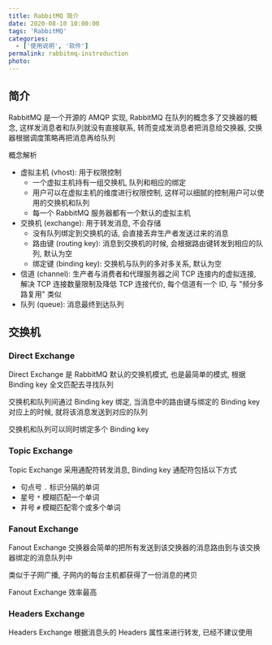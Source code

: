 ```yaml
---
title: RabbitMQ 简介
date: 2020-08-10 10:00:00
tags: 'RabbitMQ'
categories:
  - ['使用说明', '软件']
permalink: rabbitmq-instroduction
photo:
---
```


## 简介

RabbitMQ 是一个开源的 AMQP 实现, RabbitMQ 在队列的概念多了交换器的概念, 这样发消息者和队列就没有直接联系, 转而变成发消息者把消息给交换器, 交换器根据调度策略再把消息再给队列

概念解析

- 虚拟主机 (vhost): 用于权限控制
  - 一个虚拟主机持有一组交换机, 队列和相应的绑定
  - 用户可以在虚拟主机的维度进行权限控制, 这样可以细腻的控制用户可以使用的交换机和队列
  - 每一个 RabbitMQ 服务器都有一个默认的虚拟主机
- 交换机 (exchange): 用于转发消息, 不会存储
  - 没有队列绑定到交换机的话, 会直接丢弃生产者发送过来的消息
  - 路由键 (routing key): 消息到交换机的时候, 会根据路由键转发到相应的队列, 默认为空
  - 绑定键 (binding key): 交换机与队列的多对多关系, 默认为空
- 信道 (channel): 生产者与消费者和代理服务器之间 TCP 连接内的虚拟连接, 解决 TCP 连接数量限制及降低 TCP 连接代价, 每个信道有一个 ID, 与 "频分多路复用" 类似
- 队列 (queue): 消息最终到达队列

<!-- more -->

## 交换机

### Direct Exchange

Direct Exchange 是 RabbitMQ 默认的交换机模式, 也是最简单的模式, 根据 Binding key 全文匹配去寻找队列

交换机和队列间通过 Binding key 绑定, 当消息中的路由键与绑定的 Binding key 对应上的时候, 就将该消息发送到对应的队列

交换机和队列可以同时绑定多个 Binding key

### Topic Exchange

Topic Exchange 采用通配符转发消息, Binding key 通配符包括以下方式

- 句点号 `.` 标识分隔的单词
- 星号 `*` 模糊匹配一个单词
- 井号 `#` 模糊匹配零个或多个单词

### Fanout Exchange

Fanout Exchange 交换器会简单的把所有发送到该交换器的消息路由到与该交换器绑定的消息队列中

类似于子网广播, 子网内的每台主机都获得了一份消息的拷贝

Fanout Exchange 效率最高

### Headers Exchange

Headers Exchange 根据消息头的 Headers 属性来进行转发, 已经不建议使用
